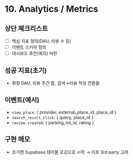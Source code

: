 # 10. Analytics / Metrics

## 상단 체크리스트
- [ ] 핵심 지표 정의(DAU, 리뷰 수 등)
- [ ] 이벤트 스키마 정의
- [ ] 대시보드 초안(쿼리) 마련

## 성공 지표(초기)
- 확장 DAU, 리뷰 주간 합, 검색→리뷰 작성 전환율

## 이벤트(예시)
- `view_place`: { provider, external_place_id, place_id }
- `search_result_click`: { query, place_id }
- `review_created`: { parking_lot_id, rating }

## 구현 메모
- 초기엔 Supabase 테이블 로깅으로 시작 → 이후 3rd party 고려
